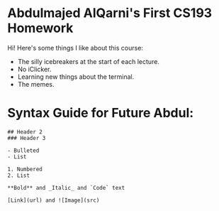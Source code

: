 # Abdulmajed AlQarni's First CS193 Homework

Hi! Here's some things I like about this course:
- The silly icebreakers at the start of each lecture.
- No iClicker.
- Learning new things about the terminal.
- The memes.

# Syntax Guide for Future Abdul:

```# Header 1
## Header 2
### Header 3

- Bulleted
- List

1. Numbered
2. List

**Bold** and _Italic_ and `Code` text

[Link](url) and ![Image](src)
```

